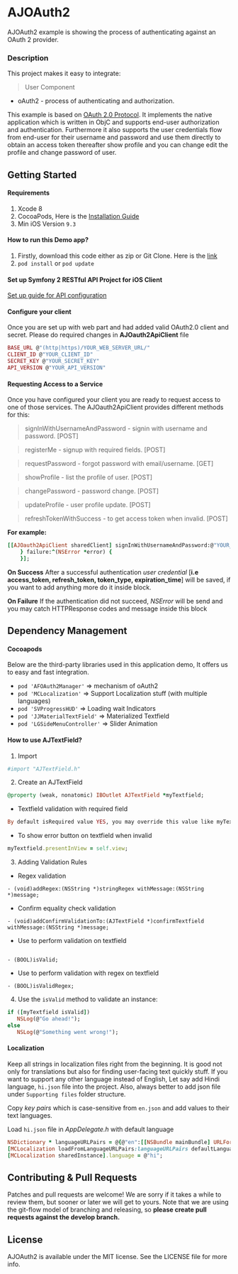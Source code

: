 # AJOAuth2

AJOAuth2 example is showing the process of authenticating against an OAuth 2 provider.

### Description
This project makes it easy to integrate:
> User Component
* oAuth2 - process of authenticating and authorization.

This example is based on [OAuth 2.0 Protocol](https://tools.ietf.org/html/draft-ietf-oauth-v2-10). It implements the native application which is written in ObjC and supports end-user authorization and authentication. Furthermore it also supports the user credentials flow from end-user for their username and password and use them directly to obtain an access token thereafter show profile and you can change edit the profile and change password of user.

## Getting Started
#### Requirements
1. Xcode 8
2. CocoaPods, Here is the [Installation Guide](https://guides.cocoapods.org/using/getting-started.html)
3. Min iOS Version `9.3`

#### How to run this Demo app?
1. Firstly, download this code either as zip or Git Clone. Here is the [link](https://ajabble@bitbucket.org/ajabble/oauth2.git)
2. `pod install` or `pod update`

#### Set up Symfony 2 RESTful API Project for iOS Client
[Set up guide for API configuration](https://github.com/nerdapplabs/authOauth)

#### Configure your client
Once you are set up with web part and had added valid OAuth2.0 client and secret. Please do required changes in **AJOauth2ApiClient** file

```ruby
BASE_URL @"(http|https)/YOUR_WEB_SERVER_URL/"
CLIENT_ID @"YOUR_CLIENT_ID"
SECRET_KEY @"YOUR_SECRET_KEY"
API_VERSION @"YOUR_API_VERSION"
```

#### Requesting Access to a Service
Once you have configured your client you are ready to request access to one of those services. The AJOauth2ApiClient provides different methods for this:

> signInWithUsernameAndPassword - signin with username and password. [POST]

> registerMe - signup with required fields. [POST]

> requestPassword - forgot password with email/username. [GET]

> showProfile - list the profile of user. [POST]

> changePassword - password change. [POST]

> updateProfile - user profile update. [POST]

> refreshTokenWithSuccess - to get access token when invalid. [POST]

**For example:**
```ruby
[[AJOauth2ApiClient sharedClient] signInWithUsernameAndPassword:@"YOUR_USERNAME_OR_EMAIL" password:@"YOUR_PASSWORD" success:^(AFOAuthCredential *credential) {
    } failure:^(NSError *error) {
    }];
```
**On Success**
After a successful authentication *user credential* [**i.e access_token, refresh_token, token_type, expiration_time**] will be saved, if you want to add anything more do it inside block.

**On Failure**
If the authentication did not succeed, *NSError* will be send and you may catch HTTPResponse codes and message inside this block

## Dependency Management
#### Cocoapods
Below are the third-party libraries used in this application demo, It offers us to easy and fast integration.

* `pod 'AFOAuth2Manager'` => mechanism of oAuth2
* `pod 'MCLocalization'` => Support Localization stuff (with multiple languages)
* `pod 'SVProgressHUD'` => Loading wait Indicators
* `pod 'JJMaterialTextField'` => Materialized Textfield
* `pod 'LGSideMenuController'` => Slider Animation

#### How to use AJTextField?

1. Import
```ruby
#import "AJTextField.h"
```

2. Create an AJTextField

```ruby
@property (weak, nonatomic) IBOutlet AJTextField *myTextfield;
```

- Textfield validation with required field
```ruby
By default isRequired value YES, you may override this value like myTextfield.isRequired = NO;
```

- To show error button on textfield when invalid
```ruby
myTextfield.presentInView = self.view;
```

3. Adding Validation Rules

- Regex validation
```
- (void)addRegex:(NSString *)stringRegex withMessage:(NSString *)message;
```

- Confirm equality check validation
```
- (void)addConfirmValidationTo:(AJTextField *)confirmTextfield withMessage:(NSString *)message;
```

- Use to perform validation on textfield
```

- (BOOL)isValid;
```

- Use to perform validation with regex on textfield
```
- (BOOL)isValidRegex;
```

4. Use the `isValid` method to validate an instance:
```ruby
if ([myTextfield isValid])
   NSLog(@"Go ahead!");
else
   NSLog(@"Something went wrong!");
```

#### Localization
Keep all strings in localization files right from the beginning. It is good not only for translations but also for finding user-facing text quickly stuff.
If you want to support any other language instead of English, Let say add Hindi language, `hi.json` file into the project. Also, always better to add json file under `Supporting files` folder structure.

Copy *key pairs*  which is case-sensitive from `en.json` and add values to their text languages.

Load `hi.json` file in *AppDelegate.h* with default language

```ruby
NSDictionary * languageURLPairs = @{@"en":[[NSBundle mainBundle] URLForResource:@"en.json" withExtension:nil],@"hi":[[NSBundle mainBundle] URLForResource:@"hi.json" withExtension:nil]};
[MCLocalization loadFromLanguageURLPairs:languageURLPairs defaultLanguage:@"hi"];
[MCLocalization sharedInstance].language = @"hi";
```

## Contributing & Pull Requests
Patches and pull requests are welcome! We are sorry if it takes a while to review them, but sooner or later we will get to yours.
Note that we are using the git-flow model of branching and releasing, so **please create pull requests against the develop branch.**

## License

AJOAuth2 is available under the MIT license. See the LICENSE file for more info.
